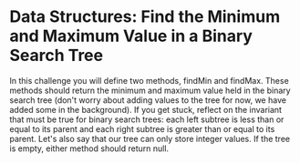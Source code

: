 # Data Structures: Find the Minimum and Maximum Value in a Binary Search Tree


In this challenge you will define two methods, findMin and findMax. These methods should return the minimum and maximum value held in the binary search tree (don't worry about adding values to the tree for now, we have added some in the background). If you get stuck, reflect on the invariant that must be true for binary search trees: each left subtree is less than or equal to its parent and each right subtree is greater than or equal to its parent. Let's also say that our tree can only store integer values. If the tree is empty, either method should return null.

